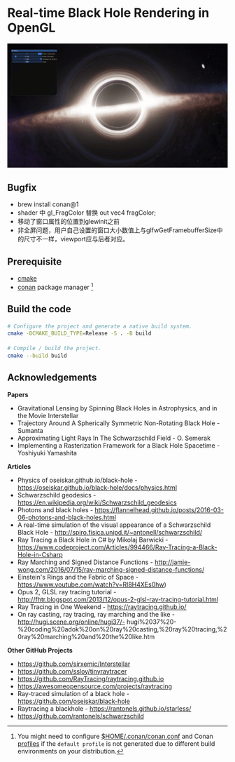 # Real-time Black Hole Rendering in OpenGL

![Screenshot](docs/blackhole-screenrecord.gif)

## Bugfix

- brew install conan@1
- shader 中 gl_FragColor 替换 out vec4 fragColor;
- 移动了窗口属性的位置到glewinit之前
- 非全屏问题，用户自己设置的窗口大小数值上与glfwGetFramebufferSize中的尺寸不一样，viewport应与后者对应。

## Prerequisite

- [cmake](https://cmake.org/)
- [conan](https://conan.io/) package manager [^1]

[^1]: You might need to configure [$HOME/.conan/conan.conf](https://docs.conan.io/en/latest/reference/config_files/conan.conf.html) and Conan [profiles](https://docs.conan.io/en/latest/reference/profiles.html) if the `default profile` is not generated due to different build environments on your distribution.

## Build the code

```bash
# Configure the project and generate a native build system.
cmake -DCMAKE_BUILD_TYPE=Release -S . -B build

# Compile / build the project.
cmake --build build
```

## Acknowledgements

**Papers**

- Gravitational Lensing by Spinning Black Holes in Astrophysics, and in the Movie Interstellar
- Trajectory Around A Spherically Symmetric Non-Rotating Black Hole - Sumanta
- Approximating Light Rays In The Schwarzschild Field - O. Semerak
- Implementing a Rasterization Framework for a Black Hole Spacetime - Yoshiyuki Yamashita

<!-- https://arxiv.org/pdf/1502.03808.pdf -->
<!-- https://arxiv.org/pdf/1109.0676.pdf -->
<!-- https://arxiv.org/pdf/1412.5650.pdf -->
<!-- https://pdfs.semanticscholar.org/56ff/9c575c29ae8ed6042e23075ff0ca00031ccc.pdfhttps://pdfs.semanticscholar.org/56ff/9c575c29ae8ed6042e23075ff0ca00031ccc.pdf -->

**Articles**

- Physics of oseiskar.github.io/black-hole - https://oseiskar.github.io/black-hole/docs/physics.html
- Schwarzschild geodesics - https://en.wikipedia.org/wiki/Schwarzschild_geodesics
- Photons and black holes - https://flannelhead.github.io/posts/2016-03-06-photons-and-black-holes.html
- A real-time simulation of the visual appearance of a Schwarzschild Black Hole - http://spiro.fisica.unipd.it/~antonell/schwarzschild/
- Ray Tracing a Black Hole in C# by Mikolaj Barwicki - https://www.codeproject.com/Articles/994466/Ray-Tracing-a-Black-Hole-in-Csharp
- Ray Marching and Signed Distance Functions - http://jamie-wong.com/2016/07/15/ray-marching-signed-distance-functions/
- Einstein's Rings and the Fabric of Space - https://www.youtube.com/watch?v=Rl8H4XEs0hw)
- Opus 2, GLSL ray tracing tutorial - http://fhtr.blogspot.com/2013/12/opus-2-glsl-ray-tracing-tutorial.html
- Ray Tracing in One Weekend - https://raytracing.github.io/
- On ray casting, ray tracing, ray marching and the like - http://hugi.scene.org/online/hugi37/- hugi%2037%20-%20coding%20adok%20on%20ray%20casting,%20ray%20tracing,%20ray%20marching%20and%20the%20like.htm

**Other GitHub Projects**

- https://github.com/sirxemic/Interstellar
- https://github.com/ssloy/tinyraytracer
- https://github.com/RayTracing/raytracing.github.io
- https://awesomeopensource.com/projects/raytracing
- Ray-traced simulation of a black hole - https://github.com/oseiskar/black-hole
- Raytracing a blackhole - https://rantonels.github.io/starless/
- https://github.com/rantonels/schwarzschild

